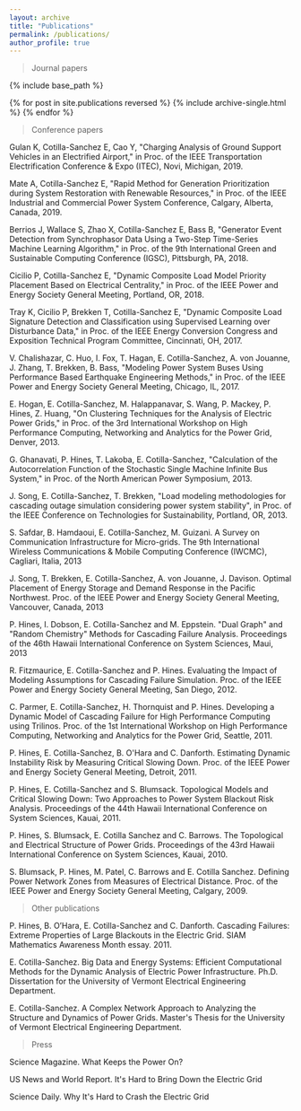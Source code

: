 ```yaml
---
layout: archive
title: "Publications"
permalink: /publications/
author_profile: true
---
```


> Journal papers

{% include base_path %}

{% for post in site.publications reversed %}
  {% include archive-single.html %}
{% endfor %}

> Conference papers

Gulan K, Cotilla-Sanchez E, Cao Y, "Charging Analysis of Ground Support Vehicles in an Electrified Airport," in Proc. of the IEEE Transportation Electrification Conference & Expo (ITEC), Novi, Michigan, 2019.

Mate A, Cotilla-Sanchez E, "Rapid Method for Generation Prioritization during System Restoration with Renewable Resources," in Proc. of the IEEE Industrial and Commercial Power System Conference, Calgary, Alberta, Canada, 2019.

Berrios J, Wallace S, Zhao X, Cotilla-Sanchez E, Bass B, "Generator Event Detection from Synchrophasor Data Using a Two-Step Time-Series Machine Learning Algorithm," in Proc. of the 9th International Green and Sustainable Computing Conference (IGSC), Pittsburgh, PA, 2018.

Cicilio P, Cotilla-Sanchez E, "Dynamic Composite Load Model Priority Placement Based on Electrical Centrality," in Proc. of the IEEE Power and Energy Society General Meeting, Portland, OR, 2018. 

Tray K, Cicilio P, Brekken T, Cotilla-Sanchez E, "Dynamic Composite Load Signature Detection and Classification using Supervised Learning over Disturbance Data," in Proc. of the IEEE Energy Conversion Congress and Exposition Technical Program Committee, Cincinnati, OH, 2017.

V. Chalishazar, C. Huo, I. Fox, T. Hagan, E. Cotilla-Sanchez, A. von Jouanne, J. Zhang, T. Brekken, B. Bass, "Modeling Power System Buses Using Performance Based Earthquake Engineering Methods," in Proc. of the IEEE Power and Energy Society General Meeting, Chicago, IL, 2017.

E. Hogan, E. Cotilla-Sanchez, M. Halappanavar, S. Wang, P. Mackey, P. Hines, Z. Huang, "On Clustering Techniques for the Analysis of Electric Power Grids," in Proc. of the 3rd International Workshop on High Performance Computing, Networking and Analytics for the Power Grid, Denver, 2013.

G. Ghanavati, P. Hines, T. Lakoba, E. Cotilla-Sanchez, "Calculation of the Autocorrelation Function of the Stochastic Single Machine Infinite Bus System," in Proc. of the North American Power Symposium, 2013.

J. Song, E. Cotilla-Sanchez, T. Brekken, "Load modeling methodologies for cascading outage simulation considering power system stability", in Proc. of the IEEE Conference on Technologies for Sustainability, Portland, OR, 2013.

S. Safdar, B. Hamdaoui, E. Cotilla-Sanchez, M. Guizani. A Survey on Communication Infrastructure for Micro-grids. The 9th International Wireless Communications & Mobile Computing Conference (IWCMC), Cagliari, Italia, 2013

J. Song, T. Brekken, E. Cotilla-Sanchez, A. von Jouanne, J. Davison. Optimal Placement of Energy Storage and Demand Response in the Pacific Northwest. Proc. of the IEEE Power and Energy Society General Meeting, Vancouver, Canada, 2013

P. Hines, I. Dobson, E. Cotilla-Sanchez and M. Eppstein. "Dual Graph" and "Random Chemistry" Methods for Cascading Failure Analysis. Proceedings of the 46th Hawaii International Conference on System Sciences, Maui, 2013

R. Fitzmaurice, E. Cotilla-Sanchez and P. Hines. Evaluating the Impact of Modeling Assumptions for Cascading Failure Simulation. Proc. of the IEEE Power and Energy Society General Meeting, San Diego, 2012.

C. Parmer, E. Cotilla-Sanchez, H. Thornquist and P. Hines. Developing a Dynamic Model of Cascading Failure for High Performance Computing using Trilinos. Proc. of the 1st International Workshop on High Performance Computing, Networking and Analytics for the Power Grid, Seattle, 2011.

P. Hines, E. Cotilla-Sanchez, B. O'Hara and C. Danforth. Estimating Dynamic Instability Risk by Measuring Critical Slowing Down. Proc. of the IEEE Power and Energy Society General Meeting, Detroit, 2011.

P. Hines, E. Cotilla-Sanchez and S. Blumsack. Topological Models and Critical Slowing Down: Two Approaches to Power System Blackout Risk Analysis. Proceedings of the 44th Hawaii International Conference on System Sciences, Kauai, 2011.

P. Hines, S. Blumsack, E. Cotilla Sanchez and C. Barrows. The Topological and Electrical Structure of Power Grids. Proceedings of the 43rd Hawaii International Conference on System Sciences, Kauai, 2010.

S. Blumsack, P. Hines, M. Patel, C. Barrows and E. Cotilla Sanchez. Defining Power Network Zones from Measures of Electrical Distance. Proc. of the IEEE Power and Energy Society General Meeting, Calgary, 2009.


> Other publications

P. Hines, B. O’Hara, E. Cotilla-Sanchez and C. Danforth. Cascading Failures: Extreme Properties of Large Blackouts in the Electric Grid. SIAM Mathematics Awareness Month essay. 2011.

E. Cotilla-Sanchez. Big Data and Energy Systems: Efficient Computational Methods for the Dynamic Analysis of Electric Power Infrastructure. Ph.D. Dissertation for the University of Vermont Electrical Engineering Department.

E. Cotilla-Sanchez. A Complex Network Approach to Analyzing the Structure and Dynamics of Power Grids. Master's Thesis for the University of Vermont Electrical Engineering Department.


> Press

Science Magazine. What Keeps the Power On?

US News and World Report. It's Hard to Bring Down the Electric Grid

Science Daily. Why It's Hard to Crash the Electric Grid
